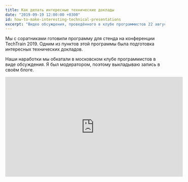 ```yaml
---
title: Как делать интересные технические доклады
date: "2019-09-19 12:00:00 +0300"
id: how-to-make-interesting-technical-presentations
excerpt: "Видео обсуждения, проведённого в клубе программистов 22 августа 2019 года."
---
```


Мы с соратниками готовили программу для стенда на конференции TechTrain 2019. Одним из пунктов этой программы была подготовка интересных технических докладов.

Наши наработки мы обкатали в московском клубе программистов в виде обсуждения. Я был модератором, поэтому выкладываю запись в своём блоге.

<div class="video">
    <iframe width="560" height="315" src="https://www.youtube.com/embed/ejHm8twLfeY" frameborder="0" allow="accelerometer; autoplay; encrypted-media; gyroscope; picture-in-picture" allowfullscreen></iframe>
</div>